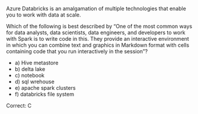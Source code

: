 Azure Databricks is an amalgamation of multiple technologies that enable you to work with data at scale.

Which of the following is best described by “One of the most common ways for data analysts, data scientists, data engineers, and developers to work with Spark is to write code in this. They provide an interactive environment in which you can combine text and graphics in Markdown format with cells containing code that you run interactively in the session”?


- a) Hive metastore
- b) delta lake
- c) notebook
- d) sql wrehouse
- e) apache spark clusters
- f) databricks file system

Correct: C